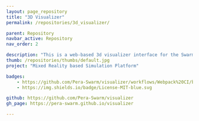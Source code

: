 ```yaml
---
layout: page_repository
title: "3D Visualizer"
permalink: /repositories/3d_visualizer/

parent: Repository
navbar_active: Repository
nav_order: 2

description: "This is a web-based 3d visualizer interface for the Swarm Simulator developed for the Pera Swarm project."
thumb: /repositories/thumbs/default.jpg
project: "Mixed Reality based Simulation Platform"

badges:
    - https://github.com/Pera-Swarm/visualizer/workflows/Webpack%20CI/badge.svg
    - https://img.shields.io/badge/License-MIT-blue.svg

github: https://github.com/Pera-Swarm/visualizer
gh_page: https://pera-swarm.github.io/visualizer

---
```

